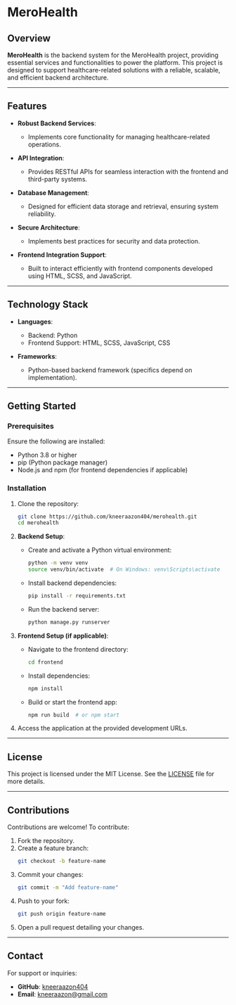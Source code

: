 # MeroHealth  

## Overview  

**MeroHealth** is the backend system for the MeroHealth project, providing essential services and functionalities to power the platform. This project is designed to support healthcare-related solutions with a reliable, scalable, and efficient backend architecture.  

---

## Features  

- **Robust Backend Services**:  
  - Implements core functionality for managing healthcare-related operations.  

- **API Integration**:  
  - Provides RESTful APIs for seamless interaction with the frontend and third-party systems.  

- **Database Management**:  
  - Designed for efficient data storage and retrieval, ensuring system reliability.  

- **Secure Architecture**:  
  - Implements best practices for security and data protection.  

- **Frontend Integration Support**:  
  - Built to interact efficiently with frontend components developed using HTML, SCSS, and JavaScript.  

---

## Technology Stack  

- **Languages**:  
  - Backend: Python  
  - Frontend Support: HTML, SCSS, JavaScript, CSS  

- **Frameworks**:  
  - Python-based backend framework (specifics depend on implementation).  

---

## Getting Started  

### Prerequisites  

Ensure the following are installed:  
- Python 3.8 or higher  
- pip (Python package manager)  
- Node.js and npm (for frontend dependencies if applicable)  

### Installation  

1. Clone the repository:  
   ```bash  
   git clone https://github.com/kneeraazon404/merohealth.git  
   cd merohealth  
   ```  

2. **Backend Setup**:  
   - Create and activate a Python virtual environment:  
     ```bash  
     python -m venv venv  
     source venv/bin/activate  # On Windows: venv\Scripts\activate  
     ```  
   - Install backend dependencies:  
     ```bash  
     pip install -r requirements.txt  
     ```  
   - Run the backend server:  
     ```bash  
     python manage.py runserver  
     ```  

3. **Frontend Setup (if applicable)**:  
   - Navigate to the frontend directory:  
     ```bash  
     cd frontend  
     ```  
   - Install dependencies:  
     ```bash  
     npm install  
     ```  
   - Build or start the frontend app:  
     ```bash  
     npm run build  # or npm start  
     ```  

4. Access the application at the provided development URLs.  

---

## License  

This project is licensed under the MIT License. See the [LICENSE](LICENSE) file for more details.  

---

## Contributions  

Contributions are welcome! To contribute:  

1. Fork the repository.  
2. Create a feature branch:  
   ```bash  
   git checkout -b feature-name  
   ```  
3. Commit your changes:  
   ```bash  
   git commit -m "Add feature-name"  
   ```  
4. Push to your fork:  
   ```bash  
   git push origin feature-name  
   ```  
5. Open a pull request detailing your changes.  

---

## Contact  

For support or inquiries:  
- **GitHub**: [kneeraazon404](https://github.com/kneeraazon404)  
- **Email**: kneeraazon@gmail.com  
